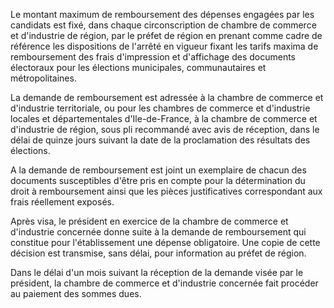 Le montant maximum de remboursement des dépenses engagées par les candidats est fixé, dans chaque circonscription de chambre de commerce et d'industrie de région, par le préfet de région en prenant comme cadre de référence les dispositions de l'arrêté en vigueur fixant les tarifs maxima de remboursement des frais d'impression et d'affichage des documents électoraux pour les élections municipales, communautaires et métropolitaines.

La demande de remboursement est adressée à la chambre de commerce et d'industrie territoriale, ou pour les chambres de commerce et d'industrie locales et départementales d'Ile-de-France, à la chambre de commerce et d'industrie de région, sous pli recommandé avec avis de réception, dans le délai de quinze jours suivant la date de la proclamation des résultats des élections.

A la demande de remboursement est joint un exemplaire de chacun des documents susceptibles d'être pris en compte pour la détermination du droit à remboursement ainsi que les pièces justificatives correspondant aux frais réellement exposés.

Après visa, le président en exercice de la chambre de commerce et d'industrie concernée donne suite à la demande de remboursement qui constitue pour l'établissement une dépense obligatoire. Une copie de cette décision est transmise, sans délai, pour information au préfet de région.

Dans le délai d'un mois suivant la réception de la demande visée par le président, la chambre de commerce et d'industrie concernée fait procéder au paiement des sommes dues.
